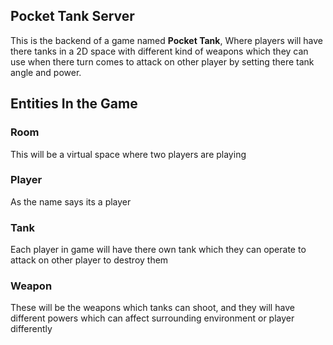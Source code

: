 ## Pocket Tank Server

This is the backend of a game named **Pocket Tank**, Where players will have there tanks in a 2D space with different kind of weapons which they can use when there turn comes to attack on other player by setting there tank angle and power.

## Entities In the Game

### Room

This will be a virtual space where two players are playing

### Player

As the name says its a player

### Tank

Each player in game will have there own tank which they can operate to attack on other player to destroy them

### Weapon

These will be the weapons which tanks can shoot, and they will have different powers which can affect surrounding environment or player differently

